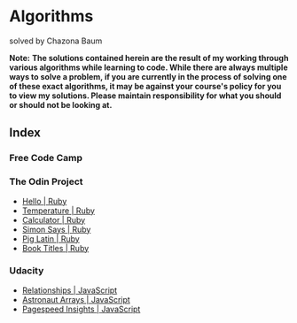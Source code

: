 # Algorithms

solved by Chazona Baum

**Note:**
**The solutions contained herein are the result of my working through various algorithms while learning to code. While there are always multiple ways to solve a problem, if you are currently in the process of solving one of these exact algorithms, it may be against your course's policy for you to view my solutions. Please maintain responsibility for what you should or should not be looking at.**

## Index

### Free Code Camp

### The Odin Project
* [Hello | Ruby](./the_odin_project/hello.md)
* [Temperature | Ruby](./the_odin_project/temperature.md)
* [Calculator | Ruby](./the_odin_project/calculator.md)
* [Simon Says | Ruby](./the_odin_project/simon_says.md)
* [Pig Latin | Ruby](./the_odin_project/pig_latin.md)
* [Book Titles | Ruby](./the_odin_project/book_titles.md)

### Udacity
* [Relationships | JavaScript](./udacity/relationships.md)
* [Astronaut Arrays | JavaScript](./udacity/astronaut_arrays.md)
* [Pagespeed Insights | JavaScript](./udacity/pagespeed_insights.md)